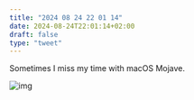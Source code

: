 ```yaml
---
title: "2024 08 24 22 01 14"
date: 2024-08-24T22:01:14+02:00
draft: false
type: "tweet"
---
```

Sometimes I miss my time with macOS Mojave.

![img](/img/2024-08-24-22-00-24.png)
